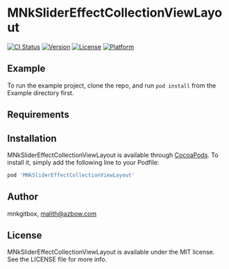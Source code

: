 # MNkSliderEffectCollectionViewLayout

[![CI Status](https://img.shields.io/travis/mnkgitbox/MNkSliderEffectCollectionViewLayout.svg?style=flat)](https://travis-ci.org/mnkgitbox/MNkSliderEffectCollectionViewLayout)
[![Version](https://img.shields.io/cocoapods/v/MNkSliderEffectCollectionViewLayout.svg?style=flat)](https://cocoapods.org/pods/MNkSliderEffectCollectionViewLayout)
[![License](https://img.shields.io/cocoapods/l/MNkSliderEffectCollectionViewLayout.svg?style=flat)](https://cocoapods.org/pods/MNkSliderEffectCollectionViewLayout)
[![Platform](https://img.shields.io/cocoapods/p/MNkSliderEffectCollectionViewLayout.svg?style=flat)](https://cocoapods.org/pods/MNkSliderEffectCollectionViewLayout)

## Example

To run the example project, clone the repo, and run `pod install` from the Example directory first.

## Requirements

## Installation

MNkSliderEffectCollectionViewLayout is available through [CocoaPods](https://cocoapods.org). To install
it, simply add the following line to your Podfile:

```ruby
pod 'MNkSliderEffectCollectionViewLayout'
```

## Author

mnkgitbox, malith@azbow.com

## License

MNkSliderEffectCollectionViewLayout is available under the MIT license. See the LICENSE file for more info.

